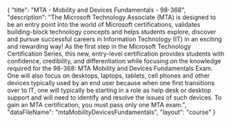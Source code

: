{
	"title": "MTA - Mobility and Devices Fundamentals - 98-368",
	"description": "The Microsoft Technology Associate (MTA) is designed to be an entry point into the world of Microsoft certifications, validates building-block technology concepts and helps students explore, discover and pursue successful careers in Information Technology (IT) in an exciting and rewarding way! As the first step in the Microsoft Technology Certification Series, this new, entry-level certification provides students with confidence, credibility, and differentiation while focusing on the knowledge required for the 98-368: MTA Mobility and Devices Fundamentals Exam. One will also focus on desktops, laptops, tablets, cell phones and other devices typically used by an end user because when one first transitions over to IT, one will typically be starting in a role as help desk or desktop support and will need to identify and resolve the issues of such devices. To gain an MTA certification, you must pass only one MTA exam.",
	"dataFileName": "mtaMobilityDevicesFundamentals",
	"layout": "course"
}